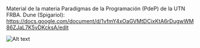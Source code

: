 Material de la materia Paradigmas de la Programación (PdeP) de la UTN FRBA.
Dune (Spigariol): https://docs.google.com/document/d/1vfmY4xOaGVMtDCixKtA6rDugwWM86ZJaL7K5vDKcksA/edit


![Alt text](https://encrypted-tbn0.gstatic.com/images?q=tbn:ANd9GcTWc6UucDECpfrOlew85ZbXYNG963L2khAesA&s)